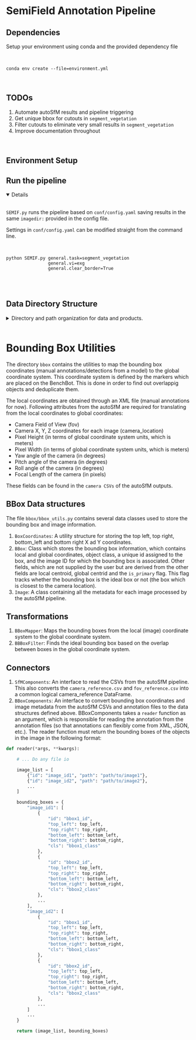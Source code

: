 # SemiField Annotation Pipeline

## Dependencies

Setup your environment using conda and the provided dependency file

<br>

```conda env create --file=environment.yml```

<br>

## TODOs

1. Automate autoSfM results and pipeline triggering
2. Get unique bbox for cutouts in `segment_vegetation`
3. Filter cutouts to eliminate very small results in `segment_vegetation`
4. Improve documentation throughout

<br>

## Environment Setup

## Run the pipeline
<details open>
<br>

`SEMIF.py` runs the pipeline based on `conf/config.yaml` saving results in the same `imagedir:` provided in the config file. 
<br>

Settings in `conf/config.yaml` can be modified straight from the command line. 

<br>

```
python SEMIF.py general.task=segment_vegetation
                general.vi=exg
                general.clear_border=True
```

<br>

</details>
<br>

## Data Directory Structure
<details>
<summary>Directory and path organization for data and products.</summary>

```
SemiF-AnnotationPipeline
└── data
    ├── trial
    │   ├── NC_2022-03-11
    │   │   ├── developed
    │   │   │   ├── row1_1.jpg
    │   │   │   └── ...
    │   │   ├── cutouts
    │   │   │   ├── row1_1_0.png
    │   │   │   └── ...
    │   │   ├── autosfm
    │   │   │   ├── ortho
    │   │   │   |   └── orthomosaic.tif
    │   │   │   └── reference
    │   │   │       ├── camera_reference.csv
    │   │   │       └── ...
    │   │   ├── labels
    │   │   │   ├── row1_1.json
    │   │   │   └── ...
    │   │   ├── GroundControlPoints.csv
    │   │   └── detections.csv
    │   │   
    │   ├── NC_2022-03-29
    │   └── ...
    │   
    └── synth_data
        ├── bench
        |   ├── NC_row1_1650664275512.jpg
        │   └── ...
        └── pots
            ├── NC_pot1_1650664272865.png
            └── ... 
  ```

</details>
<br>






# Bounding Box Utilities

The directory ```bbox``` contains the utilities to map the bounding box coordinates (manual annotations/detections from a model) to the global coordinate system. This coordinate system is defined by the markers which are placed on the BenchBot. This is done in order to find out overlappig objects and deduplicate them.

The local coordinates are obtained through an XML file (manual annotations for now). Following attributes from the autoSfM are required for translating from the local coordinates to global coordinates:
- Camera Field of View (fov)
- Camera X, Y, Z coordinates for each image (camera_location)
- Pixel Height (in terms of global coordinate system units, which is meters)
- Pixel Width (in terms of global coordinate system units, which is meters)
- Yaw angle of the camera (in degrees)
- Pitch angle of the camera (in degrees)
- Roll angle of the camera (in degrees)
- Focal Length of the camera (in pixels)

These fields can be found in the ```camera CSVs``` of the autoSfM outputs.

## BBox Data structures
The file ```bbox/bbox_utils.py``` contains several data classes used to store the bounding box and image information.
1. ```BoxCoordinates```: A utility structure for storing the top left, top right, bottom_left and bottom right X ad Y coordinates.
1. ```BBox```: Class which stores the bounding box information, which contains local and global coordinates, object class, a unique id assigned to the box, and the image ID for which the bounding box is associated. Other fields, which are not supplied by the user but are derived from the other fields are local centroid, global centrid and the ```is_primary``` flag. This flag tracks whether the bounding box is the ideal box or not (the box which is closest to the camera location).
2. ```Image```: A class containing all the metadata for each image processed by the autoSfM pipeline.

## Transformations
1. ```BBoxMapper```: Maps the bounding boxes from the local (image) coordinate system to the global coordinate system.
2. ```BBBoxFilter```: Finds the ideal bounding box based on the overlap between boxes in the global coordinate system.

## Connectors
1. ```SfMComponents```: An interface to read the CSVs from the autoSfM pipeline. This also converts the ```camera_reference.csv``` and ```fov_reference.csv``` into a common logical camera_reference DataFrame.
2. ```BBoxComponents```: An interface to convert bounding box coordinates and image metadata from the autoSfM CSVs and annotation files to the data structures defined above. BBoxComponents takes a ```reader``` function as an argument, which is responsible for reading the annotation from the annotation files (so that annotations can flexibly come from XML, JSON, etc.). The reader function must return the bounding boxes of the objects in the image in the following format:
```python
def reader(*args, **kwargs):

    # ... Do any file io

    image_list = [
        {"id": "image_id1", "path": "path/to/image1"}, 
        {"id": "image_id2", "path": "path/to/image2"},
        ...
    ]

    bounding_boxes = {
        "image_id1": [
            {
                "id": "bbox1_id",
                "top_left": top_left,
                "top_right": top_right,
                "bottom_left": bottom_left,
                "bottom_right": bottom_right,
                "cls": "bbox1_class"
            },
            {
                "id": "bbox2_id",
                "top_left": top_left,
                "top_right": top_right,
                "bottom_left": bottom_left,
                "bottom_right": bottom_right,
                "cls": "bbox2_class"
            },
            ...
        ],
        "image_id2": [
            {
                "id": "bbox1_id",
                "top_left": top_left,
                "top_right": top_right,
                "bottom_left": bottom_left,
                "bottom_right": bottom_right,
                "cls": "bbox1_class"
            },
            {
                "id": "bbox2_id",
                "top_left": top_left,
                "top_right": top_right,
                "bottom_left": bottom_left,
                "bottom_right": bottom_right,
                "cls": "bbox2_class"
            },
            ...
        ]
        ...
    }

    return (image_list, bounding_boxes)

```
